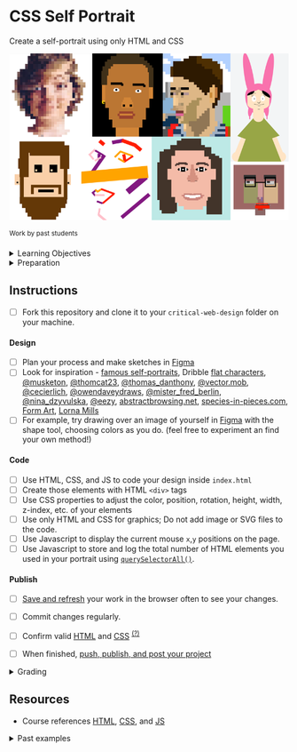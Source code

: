 
# CSS Self Portrait

Create a self-portrait using only HTML and CSS

![view source](assets/img/portraits.png)

<sup>Work by past students</sup>


<details>
<summary>Learning Objectives</summary>

Students who complete the following will be able to:

- Recall the different values of the CSS `position` property and appropriate uses for each
- Describe the CSS box model and its components
- Compare methods for changing the color of web elements with CSS
- Use HTML, CSS, JS to code a web page with a creative self-portrait

</details>

<details>
<summary>Preparation</summary>

Complete the following to prepare for this assignment

- [Codecademy: JS 1-1 Introduction to Javascript](https://www.codecademy.com/learn/introduction-to-javascript) (1–8)
- [Codecademy: CSS 2-1 The Box Model](https://www.codecademy.com/learn/learn-css) (1-17)
- [Codecademy: CSS 2-2 Changing the Box Model](https://www.codecademy.com/learn/learn-css) (1-5)
- [Codecademy: CSS 3-1 Display and Positioning](https://www.codecademy.com/learn/learn-css) (1-12)
- Quiz 2 - Document Standards

</details>




## Instructions

- [ ] Fork this repository and clone it to your `critical-web-design` folder on your machine.

#### Design

- [ ] Plan your process and make sketches in [Figma](https://www.youtube.com/watch?v=AJK9NBGL5Bk)
- [ ] Look for inspiration - [famous self-portraits](https://mymodernmet.com/famous-self-portraits/), Dribble [flat characters](https://dribbble.com/search/flat%20characters), [@musketon](https://www.instagram.com/musketon/), [@thomcat23](https://www.instagram.com/thomcat23/), [@thomas_danthony](https://www.instagram.com/thomas_danthony/), [@vector.mob](https://www.instagram.com/vector.mob/), [@cecierlich](https://www.instagram.com/cecierlich/),
[@owendaveydraws](https://www.instagram.com/owendaveydraws/), [@mister_fred_berlin](https://www.instagram.com/mister_fred_berlin/), [@nina_dzyvulska](https://www.instagram.com/nina_dzyvulska/), [@eezy](https://www.instagram.com/eezy/), [abstractbrowsing.net](http://www.abstractbrowsing.net), [species-in-pieces.com](http://species-in-pieces.com/), [Form Art](http://www.c3.hu/collection/form/), [Lorna Mills](https://www.instagram.com/lorna.mills/?hl=en)
- [ ] For example, try drawing over an image of yourself in [Figma](https://figma.com) with the shape tool, choosing colors as you do. (feel free to experiment an find your own method!)

#### Code

- [ ] Use HTML, CSS, and JS to code your design inside `index.html`
- [ ] Create those elements with HTML `<div>` tags
- [ ] Use CSS properties to adjust the color, position, rotation, height, width, z-index, etc. of your elements
- [ ] Use only HTML and CSS for graphics; Do not add image or SVG files to the code.
- [ ] Use Javascript to display the current mouse `x`,`y` positions on the page.
- [ ] Use Javascript to store and log the total number of HTML elements you used in your portrait using [`querySelectorAll()`](https://developer.mozilla.org/en-US/docs/Web/API/Document/querySelectorAll).  

#### Publish

- [ ] [Save and refresh](https://github.com/omundy/learn-computing/blob/main/topics-keyboard-shortcuts.md#web-development-edit-save-refresh-loop) your work in the browser often to see your changes.
- [ ] Commit changes regularly.
- [ ] Confirm valid [HTML](https://validator.w3.org/) and [CSS](https://jigsaw.w3.org/css-validator/) <sup>[(?)](https://github.com/omundy/dig245-critical-web-design/blob/main/reference-sheets/css.md#css-validation)</sup>
- [ ] When finished, [push, publish, and post your project](https://docs.google.com/document/d/17U_zmzM_eML_qkG0PaOdDRcEk3YEmbiQ1TyNnbAM08k/edit#bookmark=id.8jryplv1i8a)




<details>
<summary>Grading</summary>

Points | Description
---: | ---
4 | Concept
4 | Originality
4 | Execution / Technical
4 | Project is online, accessible, and linked from Moodle by the deadline
4 | Valid HTML and CSS
20 | Total possible

</details>




## Resources

- Course references [HTML](https://github.com/omundy/dig245-critical-web-design/blob/main/reference-sheets/html.md), [CSS](https://github.com/omundy/dig245-critical-web-design/blob/main/reference-sheets/css.md), and [JS](https://github.com/omundy/dig245-critical-web-design/blob/main/reference-sheets/javascript.md)


<details>
<summary>Past examples</summary>

<!-- [Fall 2017](https://omundy.wordpress.com/2017/09/18/web-art-box-model-self-portraits-fall-2017/) -->
[katie](https://jsfiddle.net/ow3n/yrvsLo9w/)
[ted](https://jsfiddle.net/ow3n/1jmzworg/)
[lauren](https://jsfiddle.net/ow3n/v1wpkyj4/)
<!-- [Spring 2015](https://omundy.wordpress.com/2015/03/30/web1-spring-2015-self-portrait-highlights/) -->
[colson](https://jsfiddle.net/ow3n/k1s4x5fh/)
[connor](https://jsfiddle.net/ow3n/rn40ho6z/)
[jacob](https://jsfiddle.net/ow3n/t4n2wdp9/)
[felicia](https://jsfiddle.net/ow3n/3fpxqosh/)
<!-- [Fall 2014](https://omundy.wordpress.com/2014/10/22/web1-box-model-self-portrait-post-here/) -->
[scott](http://jsfiddle.net/ow3n/ozvm215d/)
[ashley](http://jsfiddle.net/ow3n/vghc93zw/)
[michele](http://jsfiddle.net/ow3n/251dy8mz/)

</details>
